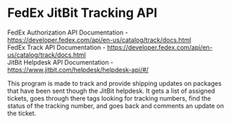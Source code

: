 # FedEx JitBit Tracking API
FedEx Authorization API Documentation - https://developer.fedex.com/api/en-us/catalog/track/docs.html  
FedEx Track API Documentation - https://developer.fedex.com/api/en-us/catalog/track/docs.html  
JitBit Helpdesk API Documentation - https://www.jitbit.com/helpdesk/helpdesk-api/#/  

This program is made to track and provide shipping updates on packages that have been sent though the JitBit helpdesk. It gets a list of assigned tickets, goes through there tags looking for tracking numbers, find the status of the tracking number, and goes back and comments an update on the ticket. 
